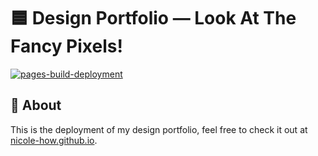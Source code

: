 # 🟦 Design Portfolio — Look At The Fancy Pixels!
[![pages-build-deployment](https://github.com/Nicole-How/Nicole-How.github.io/actions/workflows/pages/pages-build-deployment/badge.svg)](https://github.com/Nicole-How/Nicole-How.github.io/actions/workflows/pages/pages-build-deployment)
## 📖 About
This is the deployment of my design portfolio, feel free to check it out at [nicole-how.github.io](https://nicole-how.github.io/).
